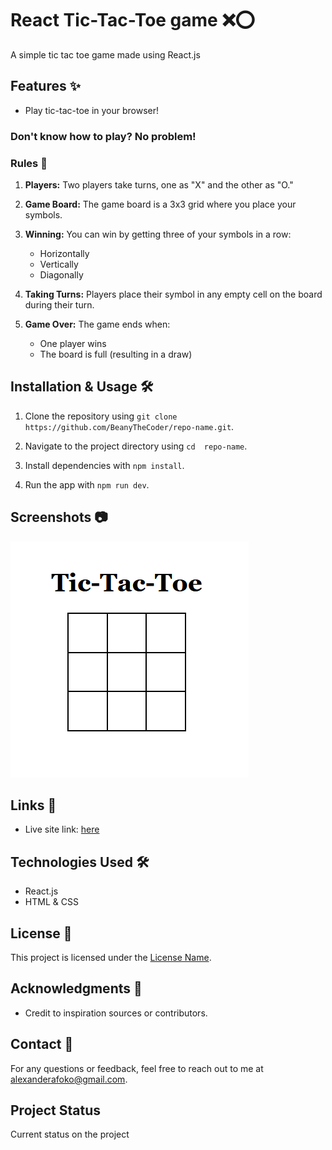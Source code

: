 # React Tic-Tac-Toe game ❌⭕

A simple tic tac toe game made using React.js

## Features ✨

- Play tic-tac-toe in your browser!

### Don't know how to play? No problem!

### Rules 📜

1. **Players:** Two players take turns, one as "X" and the other as "O."

2. **Game Board:** The game board is a 3x3 grid where you place your symbols.

3. **Winning:** You can win by getting three of your symbols in a row:

   - Horizontally
   - Vertically
   - Diagonally

4. **Taking Turns:** Players place their symbol in any empty cell on the board during their turn.

5. **Game Over:** The game ends when:
   - One player wins
   - The board is full (resulting in a draw)

## Installation & Usage 🛠️

1. Clone the repository using `git clone https://github.com/BeanyTheCoder/repo-name.git`.

2. Navigate to the project directory using `cd  repo-name`.
3. Install dependencies with `npm install`.
4. Run the app with `npm run dev`.

## Screenshots 📷

![image of tic-tac-toe board](./readme-images/board.png)

## Links 🔗

- Live site link: [here](https://beanythecoder.github.io/react-tic-tac-toe)

## Technologies Used 🛠️

- React.js
- HTML & CSS

## License 📝

This project is licensed under the [License Name](link-to-license-file).

## Acknowledgments 🙏

- Credit to inspiration sources or contributors.

## Contact 📧

For any questions or feedback, feel free to reach out to me at alexanderafoko@gmail.com.

## Project Status

Current status on the project
